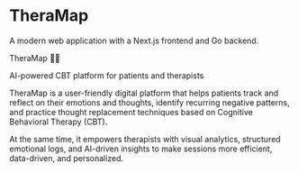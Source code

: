 # TheraMap

A modern web application with a Next.js frontend and Go backend.

 TheraMap 🧠✨

AI-powered CBT platform for patients and therapists

TheraMap is a user-friendly digital platform that helps patients track and reflect on their emotions and thoughts, identify recurring negative patterns, and practice thought replacement techniques based on Cognitive Behavioral Therapy (CBT).

At the same time, it empowers therapists with visual analytics, structured emotional logs, and AI-driven insights to make sessions more efficient, data-driven, and personalized.
